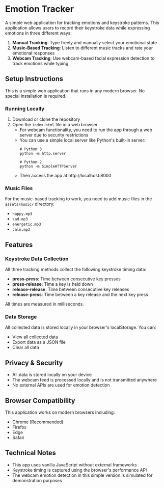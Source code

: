 # Emotion Tracker

A simple web application for tracking emotions and keystroke patterns. This application allows users to record their keystroke data while expressing emotions in three different ways:

1. **Manual Tracking**: Type freely and manually select your emotional state
2. **Music-Based Tracking**: Listen to different music tracks and rate your emotional responses
3. **Webcam Tracking**: Use webcam-based facial expression detection to track emotions while typing

## Setup Instructions

This is a simple web application that runs in any modern browser. No special installation is required.

### Running Locally

1. Download or clone the repository
2. Open the `index.html` file in a web browser
   - For webcam functionality, you need to run the app through a web server due to security restrictions
   - You can use a simple local server like Python's built-in server:
     ```
     # Python 3
     python -m http.server
     
     # Python 2
     python -m SimpleHTTPServer
     ```
   - Then access the app at http://localhost:8000

### Music Files

For the music-based tracking to work, you need to add music files in the `assets/music/` directory:
- `happy.mp3`
- `sad.mp3`
- `energetic.mp3`
- `calm.mp3`

## Features

### Keystroke Data Collection

All three tracking methods collect the following keystroke timing data:
- **press-press**: Time between consecutive key presses
- **press-release**: Time a key is held down
- **release-release**: Time between consecutive key releases
- **release-press**: Time between a key release and the next key press

All times are measured in milliseconds.

### Data Storage

All collected data is stored locally in your browser's localStorage. You can:
- View all collected data
- Export data as a JSON file
- Clear all data

## Privacy & Security

- All data is stored locally on your device
- The webcam feed is processed locally and is not transmitted anywhere
- No external APIs are used for emotion detection

## Browser Compatibility

This application works on modern browsers including:
- Chrome (Recommended)
- Firefox
- Edge
- Safari

## Technical Notes

- This app uses vanilla JavaScript without external frameworks
- Keystroke timing is captured using the browser's performance API
- The webcam emotion detection in this simple version is simulated for demonstration purposes 